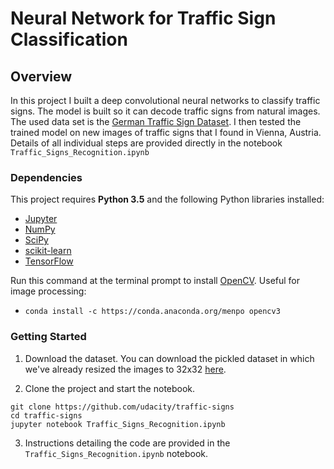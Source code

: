 
# Neural Network for Traffic Sign Classification

## Overview

In this project I built a deep convolutional neural networks to classify traffic signs. The model is built so it can decode traffic signs from natural images. The used data set is the [German Traffic Sign Dataset](http://benchmark.ini.rub.de/?section=gtsrb&subsection=dataset). I then tested the trained model on new images of traffic signs that I found in Vienna, Austria.
Details of all individual steps are provided directly in the notebook `Traffic_Signs_Recognition.ipynb`


### Dependencies

This project requires **Python 3.5** and the following Python libraries installed:

- [Jupyter](http://jupyter.org/)
- [NumPy](http://www.numpy.org/)
- [SciPy](https://www.scipy.org/)
- [scikit-learn](http://scikit-learn.org/)
- [TensorFlow](http://tensorflow.org)

Run this command at the terminal prompt to install [OpenCV](http://opencv.org/). Useful for image processing:

- `conda install -c https://conda.anaconda.org/menpo opencv3`

### Getting Started

1. Download the dataset. You can download the pickled dataset in which we've already resized the images to 32x32 [here](https://d17h27t6h515a5.cloudfront.net/topher/2016/October/580d53ce_traffic-sign-data/traffic-sign-data.zip).
 
2. Clone the project and start the notebook.
```
git clone https://github.com/udacity/traffic-signs
cd traffic-signs
jupyter notebook Traffic_Signs_Recognition.ipynb
```
3. Instructions detailing the code are provided in the `Traffic_Signs_Recognition.ipynb` notebook.


